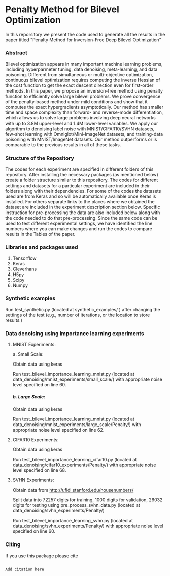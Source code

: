 # Penalty Method for Bilevel Optimization

In this reporsitory we present the code used to generate all the results in the paper titled "Penalty Method for Inversion-Free Deep Bilevel Optimization"

### Abstract
Bilevel optimization appears in many important machine learning problems, including hyperparmeter tuning, data denoising,  meta-learning, and data poisoning. Different from simultaneous or multi-objective optimization, continuous bilevel optimization requires computing the inverse Hessian of the cost function to get the exact descent direction even for first-order methods. In this paper, we propose an inversion-free method using penalty function to efficiently solve large bilevel problems. We prove convergence of the penalty-based method under mild conditions and show that it computes the exact hypergradients asymptotically. Our method has smaller time and space complexity than forward- and reverse-mode differentiation, which allows us to solve large problems involving deep neural networks with up to 3.8M  upper-level and 1.4M lower-level variables. We apply our algorithm to denoising label noise with MNIST/CIFAR10/SVHN datasets, few-shot learning with Omniglot/Mini-ImageNet datasets, and training-data  poisoning with MNIST/ImageNet datasets. Our method outperforms or is comparable to the previous results in all of these tasks.

### Structure of the Repository
The codes for each experiment are specified in different folders of this repository. After installing the necessary packages (as mentioned below) create a folder structure similar to this repository. The codes for different settings and datasets for a particular experiment are included in their folders along with their dependencies. For some of the codes the datasets used are from Keras and so will be automatically available once Keras is installed. For others separate links to the places where we obtained the dataset are included in the experiment description section below. Specific instruction for pre-processing the data are also included below along with the code needed to do that pre-processing. Since the same code can be used to test different experimental settings, we have identified the line numbers where you can make changes and run the codes to compare results in the Tables of the paper. 

### Libraries and packages used
1. Tensorflow
2. Keras
3. Cleverhans
4. H5py
5. Scipy
6. Numpy

### Synthetic examples
Run test_synthetic.py (located at synthetic_examples/ ) after changing the settings of the test (e.g., number of iterations, or the location to store results.)

### Data denoising using importance learning experiments
1. MNIST Experiments:

	a. Small Scale:
	
	Obtain data using keras
	
	Run test_bilevel_importance_learning_mnist.py (located at data_denoising/mnist_experiments/small_scale/)  with appropriate noise level specified on line 60.

	 ##### b. Large Scale:
   Obtain data using keras
   
   Run test_bilevel_importance_learning_mnist.py (located at data_denoising/mnist_experiments/large_scale/Penalty/) with appropriate noise level specified on line 62. 

2. CIFAR10 Experiments:

	Obtain data using keras
	
	Run test_bilevel_importance_learning_cifar10.py (located at data_denoising/cifar10_experiments/Penalty/) with appropriate noise level specified on line 68. 

3. SVHN Experiments:

	Obtain data from http://ufldl.stanford.edu/housenumbers/
	
	Split data into 72257 digits for training, 1000 digits for validation, 26032 digits for testing using pre_process_svhn_data.py (located at data_denoising/svhn_experiments/Penalty/)
	
	Run test_bilevel_importance_learning_svhn.py (located at data_denoising/svhn_experiments/Penalty/) with appropriate noise level specified on line 60. 


### Citing
If you use this package please cite
<pre>
<code>
Add citation here
</code>
</pre>
